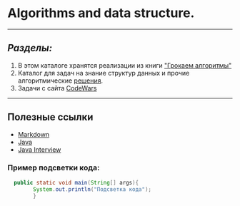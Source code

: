 # **Algorithms and data structure**.
__________________________________________________
## ___Разделы:___

1. В этом каталоге хранятся реализации из книги ["Грокаем алгоритмы"](https://github.com/ddKirill/programm-start/tree/AddReadme/src/com/company/ddkirill/grockalgs)
2. Каталог для задач на знание структур данных и прочие алгоритмические [решения](https://github.com/ddKirill/programm-start/tree/AddReadme/src/com/company/ddkirill/other_algs_and_data_structure).
3. Задачи с сайта [CodeWars](https://github.com/ddKirill/programm-start/tree/master/src/com/company/ddkirill/code_wars) 
__________________________________________________

## **Полезные ссылки**

- [Markdown](https://github.com/GnuriaN/format-README)
- [Java](https://docs.oracle.com/javase/8/docs/)
- [Java Interview](https://itvdn.com/ru/blog/article/250-questions-java)

### Пример подсветки кода:
```java
  public static void main(String[] args){
        System.out.println("Подсветка кода");
        }
    
```

